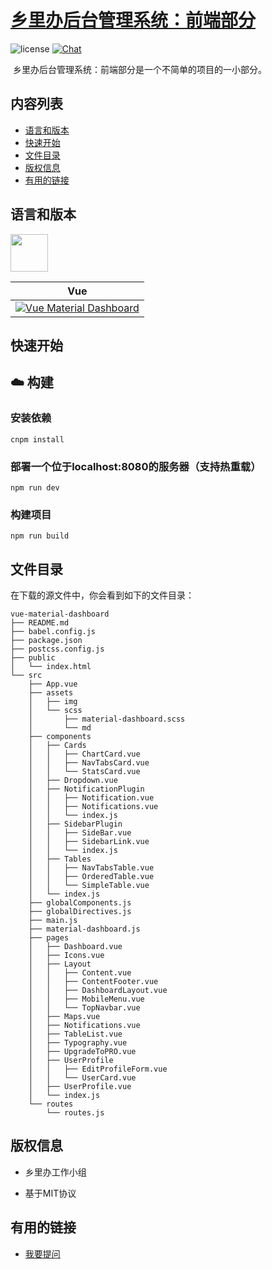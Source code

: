 # [乡里办后台管理系统：前端部分](http://112.124.35.32:8091/)

![license](https://img.shields.io/badge/license-MIT-blue.svg) [![Chat](https://img.shields.io/badge/chat-on%20discord-7289da.svg)](https://discord.gg/GVjXYUrMxf)


​	乡里办后台管理系统：前端部分是一个不简单的项目的一小部分。




## 内容列表

* [语言和版本](#language)
* [快速开始](#quick-start)
* [文件目录](#directories)
* [版权信息](#license)
* [有用的链接](#link)



## <span id="language">语言和版本</span>
[<img src="https://s3.amazonaws.com/creativetim_bucket/github/vuejs.png" width="60" height="60" />](https://www.creative-tim.com/product/vue-material-dashboard)

| Vue |
| --- |
| [![Vue Material Dashboard](https://s3.amazonaws.com/creativetim_bucket/products/81/thumb/opt_md_vue_thumbnail.jpg)](https://www.creative-tim.com/product/vue-material-dashboard) |






## <span id="quick-start">快速开始</span>

## :cloud: 构建

### 安装依赖
`cnpm install`

### 部署一个位于localhost:8080的服务器（支持热重载）
`npm run dev`

### 构建项目
`npm run build`




## <span id="directories">文件目录</span>
在下载的源文件中，你会看到如下的文件目录：

```
vue-material-dashboard
├── README.md
├── babel.config.js
├── package.json
├── postcss.config.js
├── public
│   └── index.html
└── src
    ├── App.vue
    ├── assets
    │   ├── img
    │   └── scss
    │       ├── material-dashboard.scss
    │       └── md
    ├── components
    │   ├── Cards
    │   │   ├── ChartCard.vue
    │   │   ├── NavTabsCard.vue
    │   │   └── StatsCard.vue
    │   ├── Dropdown.vue
    │   ├── NotificationPlugin
    │   │   ├── Notification.vue
    │   │   ├── Notifications.vue
    │   │   └── index.js
    │   ├── SidebarPlugin
    │   │   ├── SideBar.vue
    │   │   ├── SidebarLink.vue
    │   │   └── index.js
    │   ├── Tables
    │   │   ├── NavTabsTable.vue
    │   │   ├── OrderedTable.vue
    │   │   └── SimpleTable.vue
    │   └── index.js
    ├── globalComponents.js
    ├── globalDirectives.js
    ├── main.js
    ├── material-dashboard.js
    ├── pages
    │   ├── Dashboard.vue
    │   ├── Icons.vue
    │   ├── Layout
    │   │   ├── Content.vue
    │   │   ├── ContentFooter.vue
    │   │   ├── DashboardLayout.vue
    │   │   ├── MobileMenu.vue
    │   │   └── TopNavbar.vue
    │   ├── Maps.vue
    │   ├── Notifications.vue
    │   ├── TableList.vue
    │   ├── Typography.vue
    │   ├── UpgradeToPRO.vue
    │   ├── UserProfile
    │   │   ├── EditProfileForm.vue
    │   │   └── UserCard.vue
    │   ├── UserProfile.vue
    │   └── index.js
    └── routes
        └── routes.js
```



## <span id="license">版权信息</span>

- 乡里办工作小组

- 基于MIT协议



## <span id="link">有用的链接</span>

- [我要提问]([Google](https://www.google.com/)) 
